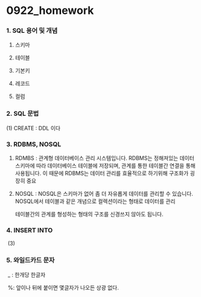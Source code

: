 # 0922_homework



### 1. SQL 용어 및 개념

1. 스키마
2. 테이블
3. 기본키

4. 레코드
5. 컬럼

### 2. SQL 문법

(1) CREATE : DDL 이다

### 3. RDBMS, NOSQL

1. RDMBS : 관계형 데이터베이스 관리 시스템입니다. RDBMS는 정해져있는 데이터 스키마에 따라 데이터베이스 테이블에 저장되며, 관계를 통한 테이블간 연결을 통해 사용됩니다. 이 때문에 RDBMS는 데이터 관리를 효율적으로 하기위해 구조화가 굉장히 중요

2. NOSQL : NOSQL은 스키마가 없어 좀 더 자유롭게 데이터를 관리할 수 있습니다. NOSQL에서 테이블과 같은 개념으로 컬렉션이라는 형태로 데이터를 관리

   테이블간의 관계를 형성하는 형태의 구조를 신경쓰지 않아도 됩니다.

### 4. INSERT INTO

​	(3)

### 5. 와일드카드 문자

​	_ : 한개당 한글자

​	%: 앞이나 뒤에 붙이면 몇글자가 나오든 상광 없다.